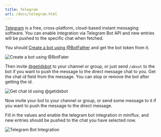 ```yaml
---
title: Telegram
url: /docs/telegram.html
---
```


[Telegram](https://telegram.org/) is a free, cross-platform, cloud-based instant messaging software.
You can enable integration via Telegram Bot API and new entries will be pushed to the specific chat when fetched.

You should [Create a bot using @BotFather](https://core.telegram.org/bots#6-botfather) and get the bot token from it.

![Create a bot using @BotFater](/images/telegram-bot-get-bot-token-from-bot-father.png)

Then invite [@getidsbot](https://t.me/getidsbot) to your channel or group,
or just send `/about` to the bot if you want to push the message to the direct message chat to you.
Get the chat id field from the message. You can stop or remove the bot after getting the id.

![Get chat id using @getidsbot](/images/telegram-bot-get-chat-id-from-bot.png)

Now invite your bot to your channel or group, or send some message to it if you want to push the message to the direct message.

Fill in the values and enable the telegram bot integration in miniflux, and new entries should be pushed to the chat you have selected now.

![Telegram Bot Integration](/images/telegram-bot-form.png)
